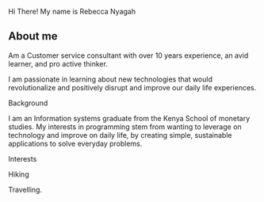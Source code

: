 Hi There! My name is Rebecca Nyagah


## About me
Am a Customer service consultant with over 10 years experience, an avid learner, and pro active thinker.

I am passionate in learning about new technologies that would revolutionalize and positively disrupt and improve our daily life experiences.

Background

I am an Information systems graduate from the Kenya School of monetary studies. My interests in programming stem from wanting to leverage on technology and
improve on daily life, by creating simple, sustainable applications to solve everyday problems.

Interests

Hiking

Travelling.
